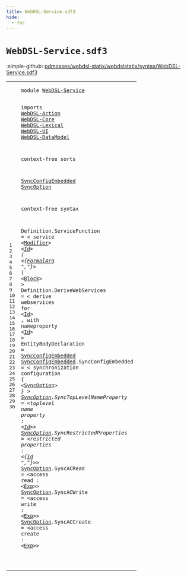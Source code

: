 ```yaml
---
title: WebDSL-Service.sdf3
hide:
  - toc
---
```


# `WebDSL-Service.sdf3`

:simple-github: [pdmosses/webdsl-statix/webdslstatix/syntax/WebDSL-Service.sdf3]

[pdmosses/webdsl-statix/webdslstatix/syntax/WebDSL-Service.sdf3]: https://github.com/pdmosses/webdsl-statix/blob/master/webdslstatix/syntax/WebDSL-Service.sdf3 "The source file on GitHub"

<div class="sdf3"><table class="highlighttable"><tbody><tr><td class="linenos"><div class="linenodiv"><pre><span></span>1
2
3
4
5
6
7
8
9
10
11
12
13
14
15
16
17
18
19
20
21
22
23
24
25
26
27
28
29
30
</pre></div></td>
<td class="code"><pre><code><span class="keyword">module</span> <a href="../webdsl-statix.sdf3/#WebDSL-Service_375_389" id="WebDSL-Service_7_21" title="Referenced at ../webdsl-statix.sdf3 line 23">WebDSL-Service</a>

<span class="keyword">imports</span>
  <a href="../WebDSL-Action.sdf3/#WebDSL-Action_7_20" id="WebDSL-Action_33_46" title="Defined at ../WebDSL-Action.sdf3 line 1">WebDSL-Action</a>
  <a href="../WebDSL-Core.sdf3/#WebDSL-Core_7_18" id="WebDSL-Core_49_60" title="Defined at ../WebDSL-Core.sdf3 line 1">WebDSL-Core</a>
  <a href="../WebDSL-Lexical.sdf3/#WebDSL-Lexical_7_21" id="WebDSL-Lexical_63_77" title="Defined at ../WebDSL-Lexical.sdf3 line 1">WebDSL-Lexical</a>
  <a href="../WebDSL-UI.sdf3/#WebDSL-UI_7_16" id="WebDSL-UI_80_89" title="Defined at ../WebDSL-UI.sdf3 line 1">WebDSL-UI</a>
  <a href="../WebDSL-DataModel.sdf3/#WebDSL-DataModel_7_23" id="WebDSL-DataModel_92_108" title="Defined at ../WebDSL-DataModel.sdf3 line 1">WebDSL-DataModel</a>

<span class="keyword">context-free sorts</span>

  <a href="#SyncConfigEmbedded_403_421" id="SyncConfigEmbedded_132_150" title="Referenced at line 22">SyncConfigEmbedded</a> <a href="#SyncOption_503_513" id="SyncOption_151_161" title="Referenced at line 24">SyncOption</a>

<span class="keyword">context-free syntax</span>

  <span id="Definition_186_196" title="Not referenced locally, nor via imports">Definition</span>.<span class="cons_Constructor"><span id="ServiceFunction_197_212" title="Not referenced locally, nor via imports">ServiceFunction</span></span> = &lt;
    <span class="cons_String">service</span> &lt;<a href="../WebDSL-UI.sdf3/#Modifier_197_205" id="Modifier_230_238" title="Defined at ../WebDSL-UI.sdf3 line 16, 56, 57, 58, 59, 60, 61, 62, 63, 64, 65, 66, 67, 68, 69, 70, 71">Modifier</a>*&gt; &lt;<a href="../WebDSL-Lexical.sdf3/#Id_86_88" id="Id_242_244" title="Defined at ../WebDSL-Lexical.sdf3 line 5, 16">Id</a>&gt; <span class="cons_String">(</span> &lt;{<a href="../WebDSL-Core.sdf3/#FormalArg_103_112" id="FormalArg_250_259" title="Defined at ../WebDSL-Core.sdf3 line 10, 36">FormalArg</a> <span class="cons_Lit">","</span>}*&gt; <span class="cons_String">)</span> &lt;<a href="../WebDSL-Action.sdf3/#Block_145_150" id="Block_270_275" title="Defined at ../WebDSL-Action.sdf3 line 13, 45">Block</a>&gt;
  &gt;
  <span id="Definition_283_293" title="Not referenced locally, nor via imports">Definition</span>.<span class="cons_Constructor"><span id="DeriveWebServices_294_311" title="Not referenced locally, nor via imports">DeriveWebServices</span></span> = &lt;
    <span class="cons_String">derive</span> <span class="cons_String">webservices</span> <span class="cons_String">for</span> &lt;<a href="../WebDSL-Lexical.sdf3/#Id_86_88" id="Id_344_346" title="Defined at ../WebDSL-Lexical.sdf3 line 5, 16">Id</a>&gt; <span class="cons_String">,</span> <span class="cons_String">with</span> <span class="cons_String">nameproperty</span> &lt;<a href="../WebDSL-Lexical.sdf3/#Id_86_88" id="Id_369_371" title="Defined at ../WebDSL-Lexical.sdf3 line 5, 16">Id</a>&gt;
  &gt;
  <span id="EntityBodyDeclaration_379_400" title="Not referenced locally, nor via imports">EntityBodyDeclaration</span> = <a href="#SyncConfigEmbedded_132_150" id="SyncConfigEmbedded_403_421" title="Defined at line 12, 23">SyncConfigEmbedded</a>
  <a href="#SyncConfigEmbedded_403_421" id="SyncConfigEmbedded_424_442" title="Referenced at line 22">SyncConfigEmbedded</a>.<span class="cons_Constructor"><span id="SyncConfigEmbedded_443_461" title="Not referenced locally, nor via imports">SyncConfigEmbedded</span></span> = &lt;
    <span class="cons_String">synchronization</span> <span class="cons_String">configuration</span> <span class="cons_String">{</span> &lt;<a href="#SyncOption_151_161" id="SyncOption_503_513" title="Defined at line 12, 26, 27, 28, 29, 30">SyncOption</a>*&gt; <span class="cons_String">}</span>
  &gt;
  <a href="#SyncOption_503_513" id="SyncOption_524_534" title="Referenced at line 24">SyncOption</a>.<span class="cons_Constructor"><span id="SyncTopLevelNameProperty_535_559" title="Not referenced locally, nor via imports">SyncTopLevelNameProperty</span></span> = &lt;<span class="cons_String">toplevel</span> <span class="cons_String">name</span> <span class="cons_String">property</span> <span class="cons_String">:</span> &lt;<a href="../WebDSL-Lexical.sdf3/#Id_86_88" id="Id_589_591" title="Defined at ../WebDSL-Lexical.sdf3 line 5, 16">Id</a>&gt;&gt;
  <a href="#SyncOption_503_513" id="SyncOption_596_606" title="Referenced at line 24">SyncOption</a>.<span class="cons_Constructor"><span id="SyncRestrictedProperties_607_631" title="Not referenced locally, nor via imports">SyncRestrictedProperties</span></span> = &lt;<span class="cons_String">restricted</span> <span class="cons_String">properties</span> <span class="cons_String">:</span> &lt;{<a href="../WebDSL-Lexical.sdf3/#Id_86_88" id="Id_661_663" title="Defined at ../WebDSL-Lexical.sdf3 line 5, 16">Id</a> <span class="cons_Lit">","</span>}*&gt;&gt;
  <a href="#SyncOption_503_513" id="SyncOption_674_684" title="Referenced at line 24">SyncOption</a>.<span class="cons_Constructor"><span id="SyncACRead_685_695" title="Not referenced locally, nor via imports">SyncACRead</span></span> = &lt;<span class="cons_String">access</span> <span class="cons_String">read</span> <span class="cons_String">:</span> &lt;<a href="../WebDSL-UI.sdf3/#Exp_13248_13251" id="Exp_714_717" title="Defined at ../WebDSL-UI.sdf3 line 469, 517">Exp</a>&gt;&gt;
  <a href="#SyncOption_503_513" id="SyncOption_722_732" title="Referenced at line 24">SyncOption</a>.<span class="cons_Constructor"><span id="SyncACWrite_733_744" title="Not referenced locally, nor via imports">SyncACWrite</span></span> = &lt;<span class="cons_String">access</span> <span class="cons_String">write</span> <span class="cons_String">:</span> &lt;<a href="../WebDSL-UI.sdf3/#Exp_13248_13251" id="Exp_764_767" title="Defined at ../WebDSL-UI.sdf3 line 469, 517">Exp</a>&gt;&gt;
  <a href="#SyncOption_503_513" id="SyncOption_772_782" title="Referenced at line 24">SyncOption</a>.<span class="cons_Constructor"><span id="SyncACCreate_783_795" title="Not referenced locally, nor via imports">SyncACCreate</span></span> = &lt;<span class="cons_String">access</span> <span class="cons_String">create</span> <span class="cons_String">:</span> &lt;<a href="../WebDSL-UI.sdf3/#Exp_13248_13251" id="Exp_816_819" title="Defined at ../WebDSL-UI.sdf3 line 469, 517">Exp</a>&gt;&gt;

</code></pre></td></tr></tbody></table></div>
